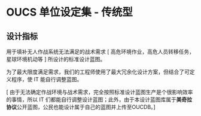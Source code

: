 # OUCS 单位设定集 - 传统型

## 设计指标

用于填补无人作战系统无法满足的战术需求 [ 高危环境作业，高危人员转移任务，星球环境机动等 ] 所设计的标准设计蓝图。

为了最大限度满足需求，我们的工程师使用了最大冗余化设计方案，但结合了可定义程序，使 IT 能自行调整蓝图。

[ 由于无法确定作战环境与战术需求，完全按照标准设计蓝图生产是个很影响效率的事情，所以 IT 们都能自行调整设计蓝图；此外，由于本设计蓝图库属于**美奇拉协议**公开蓝图，公民也能设计属于自己的蓝图并上传至OUCDB。]